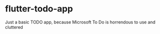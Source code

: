 # flutter-todo-app
Just a basic TODO app, because Microsoft To Do is horrendous to use and cluttered
